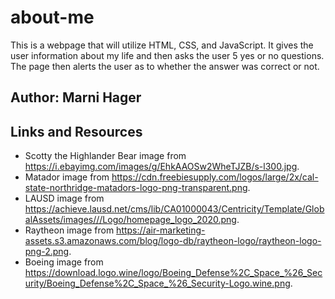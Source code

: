 # about-me
This is a webpage that will utilize HTML, CSS, and JavaScript.  It gives the user information about my life and then asks the user 5 yes or no questions.  The page then alerts the user as to whether the answer was correct or not.

## Author: Marni Hager

## Links and Resources
* Scotty the Highlander Bear image from https://i.ebayimg.com/images/g/EhkAAOSw2WheTJZB/s-l300.jpg.
* Matador image from https://cdn.freebiesupply.com/logos/large/2x/cal-state-northridge-matadors-logo-png-transparent.png.
* LAUSD image from https://achieve.lausd.net/cms/lib/CA01000043/Centricity/Template/GlobalAssets/images///Logo/homepage_logo_2020.png.
* Raytheon image from https://air-marketing-assets.s3.amazonaws.com/blog/logo-db/raytheon-logo/raytheon-logo-png-2.png.
* Boeing image from https://download.logo.wine/logo/Boeing_Defense%2C_Space_%26_Security/Boeing_Defense%2C_Space_%26_Security-Logo.wine.png.